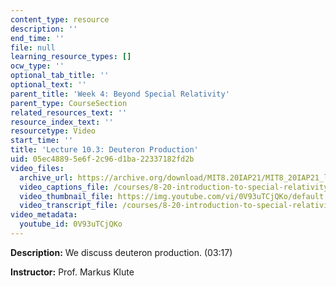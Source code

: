```yaml
---
content_type: resource
description: ''
end_time: ''
file: null
learning_resource_types: []
ocw_type: ''
optional_tab_title: ''
optional_text: ''
parent_title: 'Week 4: Beyond Special Relativity'
parent_type: CourseSection
related_resources_text: ''
resource_index_text: ''
resourcetype: Video
start_time: ''
title: 'Lecture 10.3: Deuteron Production'
uid: 05ec4889-5e6f-2c96-d1ba-22337182fd2b
video_files:
  archive_url: https://archive.org/download/MIT8.20IAP21/MIT8_20IAP21_lec10-3_300k.mp4
  video_captions_file: /courses/8-20-introduction-to-special-relativity-january-iap-2021/780bbb35cd9052d59797b922d594d71f_0V93uTCjQKo.vtt
  video_thumbnail_file: https://img.youtube.com/vi/0V93uTCjQKo/default.jpg
  video_transcript_file: /courses/8-20-introduction-to-special-relativity-january-iap-2021/5acde074f1c929ae8256c1ae02fd0c00_0V93uTCjQKo.pdf
video_metadata:
  youtube_id: 0V93uTCjQKo
---
```


**Description:** We discuss deuteron production. (03:17)

**Instructor:** Prof. Markus Klute



